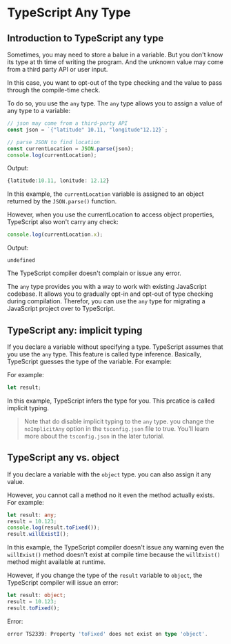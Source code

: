 # TypeScript Any Type

## Introduction to TypeScript any type

Sometimes, you may need to store a balue in a variable. But you don't know its type at th time of writing the program. And the unknown value may come from a third party API or user input.

In this case, you want to opt-out of the type checking and the value to pass through the compile-time check.

To do so, you use the `any` type. The `any` type allows you to assign a value of any type to a variable:

```ts
// json may come from a third-party API
const json = `{"latitude" 10.11, "longitude"12.12}`;

// parse JSON to find location
const currentLocation = JSON.parse(json);
console.log(currentLocation);
```

Output:

```ts
{latitude:10.11, lonitude: 12.12}
```

In this example, the `currentLocation` variable is assigned to an object returned by the `JSON.parse()` function.

However, when you use the currentLocation to access object properties, TypeScript also won't carry any check:

```ts
console.log(currentLocation.x);
```

Output:

```
undefined
```

The TypeScript compiler doesn't complain or issue any error.

The `any` type provides you with a way to work with existing JavaScript codebase. It allows you to gradually opt-in and opt-out of type checking during compilation. Therefor, you can use the `any` type for migrating a JavaScript project over to TypeScript.

## TypeScript any: implicit typing

If you declare a variable without specifying a type. TypeScript assumes that you use the `any` type. This feature is called type inference. Basically, TypeScript guesses the type of the variable. For example:

For example:

```ts
let result;
```

In this example, TypeScript infers the type for you. This prcatice is called implicit typing.

> Note that do disable implicit typing to the `any` type. you change the `noImplicitAny` option in the `tsconfig.json` file to true. You'll learn more about the `tsconfig.json` in the later tutorial.

## TypeScript any vs. object

If you declare a variable with the `object` type. you can also assign it any value.

However, you cannot call a method no it even the method actually exists. For example:

```ts
let result: any;
result = 10.123;
console.log(result.toFixed());
result.willExistI();
```

In this example, the TypeScript compiler doesn't issue any warning even the `willExist()` method doesn't exist at compile time because the `willExist()` method might available at runtime.

However, if you change the type of the `result` variable to `object`, the TypeScript compiler will issue an error:

```ts
let result: object;
result = 10.123;
result.toFixed();
```

Error:

```ts
error TS2339: Property 'toFixed' does not exist on type 'object'.
```

